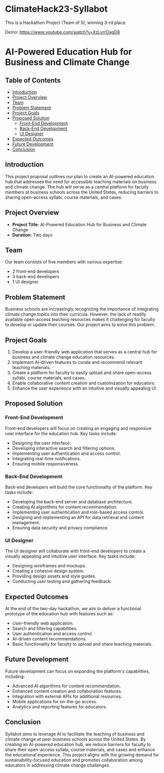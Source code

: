 # ClimateHack23-Syllabot
This is a Hackathon Project (Team of 5), winning 3-rd place. 

Demo: https://www.youtube.com/watch?v=XzLyrrDagD8
# AI-Powered Education Hub for Business and Climate Change

## Table of Contents
- [Introduction](#introduction)
- [Project Overview](#project-overview)
- [Team](#team)
- [Problem Statement](#problem-statement)
- [Project Goals](#project-goals)
- [Proposed Solution](#proposed-solution)
  - [Front-End Development](#front-end-development)
  - [Back-End Development](#back-end-development)
  - [UI Designer](#ui-designer)
- [Expected Outcomes](#expected-outcomes)
- [Future Development](#future-development)
- [Conclusion](#conclusion)

## Introduction
This project proposal outlines our plan to create an AI-powered education hub that addresses the need for accessible teaching materials on business and climate change. The hub will serve as a central platform for faculty members at business schools across the United States, reducing barriers to sharing open-access syllabi, course materials, and cases.

## Project Overview
- **Project Title:** AI-Powered Education Hub for Business and Climate Change
- **Duration:** Two days

## Team
Our team consists of five members with various expertise:
- 2 front-end developers
- 3 back-end developers
- 1 UI designer

## Problem Statement
Business schools are increasingly recognizing the importance of integrating climate change topics into their curricula. However, the lack of readily available open-access teaching resources makes it challenging for faculty to develop or update their courses. Our project aims to solve this problem.

## Project Goals
1. Develop a user-friendly web application that serves as a central hub for business and climate change education resources.
2. Implement AI-driven features to curate and recommend relevant teaching materials.
3. Create a platform for faculty to easily upload and share open-access syllabi, course materials, and cases.
4. Enable collaborative content creation and customization for educators.
5. Enhance the user experience with an intuitive and visually appealing UI.

## Proposed Solution
### Front-End Development
Front-end developers will focus on creating an engaging and responsive user interface for the education hub. Key tasks include:
- Designing the user interface.
- Developing interactive search and filtering options.
- Implementing user authentication and access control.
- Integrating real-time notifications.
- Ensuring mobile responsiveness.

### Back-End Development
Back-end developers will build the core functionality of the platform. Key tasks include:
- Developing the back-end server and database architecture.
- Creating AI algorithms for content recommendation.
- Implementing user authentication and role-based access control.
- Designing and implementing an API for data retrieval and content management.
- Ensuring data security and privacy compliance.

### UI Designer
The UI designer will collaborate with front-end developers to create a visually appealing and intuitive user interface. Key tasks include:
- Designing wireframes and mockups.
- Creating a cohesive design system.
- Providing design assets and style guides.
- Conducting user testing and gathering feedback.

## Expected Outcomes
At the end of the two-day hackathon, we aim to deliver a functional prototype of the education hub with features such as:
- User-friendly web application.
- Search and filtering capabilities.
- User authentication and access control.
- AI-driven content recommendations.
- Basic functionality for faculty to upload and share teaching materials.

## Future Development
Future development can focus on expanding the platform's capabilities, including:
- Advanced AI algorithms for content recommendation.
- Enhanced content creation and collaboration features.
- Integration with external APIs for additional resources.
- Mobile applications for on-the-go access.
- Analytics and reporting features for educators.

## Conclusion
Syllabot aims to leverage AI to facilitate the teaching of business and climate change at peer business schools across the United States. By creating an AI-powered education hub, we reduce barriers for faculty to share their open-access syllabi, course materials, and cases and enhance the educational experience. This project aligns with the growing demand for sustainability-focused education and promotes collaboration among educators in addressing climate change challenges.
